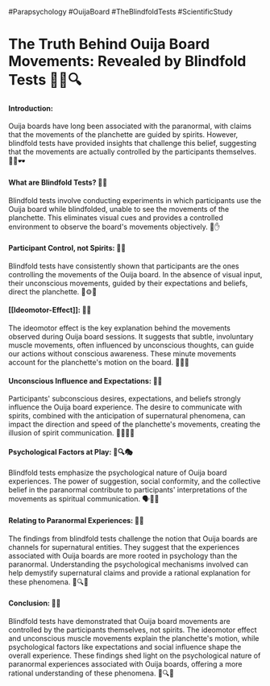 #Parapsychology #OuijaBoard #TheBlindfoldTests #ScientificStudy 
# The Truth Behind Ouija Board Movements: Revealed by Blindfold Tests 👀👻🔍

#### Introduction:

Ouija boards have long been associated with the paranormal, with claims that the movements of the planchette are guided by spirits. However, blindfold tests have provided insights that challenge this belief, suggesting that the movements are actually controlled by the participants themselves. 🚫👻🕶️

#### What are Blindfold Tests? 🙈🧪

Blindfold tests involve conducting experiments in which participants use the Ouija board while blindfolded, unable to see the movements of the planchette. This eliminates visual cues and provides a controlled environment to observe the board's movements objectively. 🔬✋

#### Participant Control, not Spirits: 👥💭

Blindfold tests have consistently shown that participants are the ones controlling the movements of the Ouija board. In the absence of visual input, their unconscious movements, guided by their expectations and beliefs, direct the planchette. 👤⚙️🔀

#### [[Ideomotor-Effect]]: 🤔💡

The ideomotor effect is the key explanation behind the movements observed during Ouija board sessions. It suggests that subtle, involuntary muscle movements, often influenced by unconscious thoughts, can guide our actions without conscious awareness. These minute movements account for the planchette's motion on the board. 💪📐🔀

#### Unconscious Influence and Expectations: 🧠💭

Participants' subconscious desires, expectations, and beliefs strongly influence the Ouija board experience. The desire to communicate with spirits, combined with the anticipation of supernatural phenomena, can impact the direction and speed of the planchette's movements, creating the illusion of spirit communication. 💫🤷‍♀️💭

#### Psychological Factors at Play: 🧠🔍🎭

Blindfold tests emphasize the psychological nature of Ouija board experiences. The power of suggestion, social conformity, and the collective belief in the paranormal contribute to participants' interpretations of the movements as spiritual communication. 🗣️👥🤝

#### Relating to Paranormal Experiences: 👻🔀

The findings from blindfold tests challenge the notion that Ouija boards are channels for supernatural entities. They suggest that the experiences associated with Ouija boards are more rooted in psychology than the paranormal. Understanding the psychological mechanisms involved can help demystify supernatural claims and provide a rational explanation for these phenomena. 🧠🔍🔮

#### Conclusion: 🎯🔚

Blindfold tests have demonstrated that Ouija board movements are controlled by the participants themselves, not spirits. The ideomotor effect and unconscious muscle movements explain the planchette's motion, while psychological factors like expectations and social influence shape the overall experience. These findings shed light on the psychological nature of paranormal experiences associated with Ouija boards, offering a more rational understanding of these phenomena. 🤔🔍✨